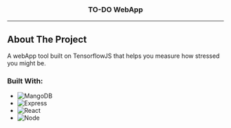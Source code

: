 <strong><h3 align="center">TO-DO WebApp</h3></strong>

</div>

---

<!-- ABOUT THE PROJECT -->
## About The Project

A webApp tool built on TensorflowJS that helps you measure how stressed you might be.

### Built With:

* ![MangoDB][MangoDB]
* ![Express][Express]
* ![React][React]
* ![Node][Node]




<!-- MARKDOWN LINKS & IMAGES -->
<!-- https://www.markdownguide.org/basic-syntax/#reference-style-links -->
[MangoDB]: https://img.shields.io/badge/MongoDB-4EA94B?style=for-the-badge&logo=mongodb&logoColor=white
[Express]: https://img.shields.io/badge/Express.js-404D59?style=for-the-badge
[React]: https://img.shields.io/badge/React-20232A?style=for-the-badge&logo=react&logoColor=61DAFB
[Node]: https://img.shields.io/badge/Node.js-43853D?style=for-the-badge&logo=node.js&logoColor=white
